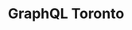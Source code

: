 ---
title: GraphQL Toronto
description: "Join us if you're looking to learn more about GraphQL (and Relay or Apollo or any other GraphQL tools), want to start using it yourself, or if you're already using it!"
href: https://www.meetup.com/GraphQL-Toronto/
avatar: ./banner.png
attendantIds:
  - nader-dabit
country: Canada
city: Toronto
---